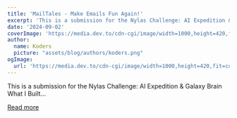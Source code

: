 ```yaml
---
title: 'MailTales - Make Emails Fun Again!'
excerpt: 'This is a submission for the Nylas Challenge: AI Expedition &amp; Galaxy Brain           What I Built...'
date: '2024-09-02'
coverImage: 'https://media.dev.to/cdn-cgi/image/width=1000,height=420,fit=cover,gravity=auto,format=auto/https%3A%2F%2Fdev-to-uploads.s3.amazonaws.com%2Fuploads%2Farticles%2Flx3e5ot91n09hsm5i2ay.png'
author:
  name: Koders
  picture: "assets/blog/authors/koders.png"
ogImage:
  url: 'https://media.dev.to/cdn-cgi/image/width=1000,height=420,fit=cover,gravity=auto,format=auto/https%3A%2F%2Fdev-to-uploads.s3.amazonaws.com%2Fuploads%2Farticles%2Flx3e5ot91n09hsm5i2ay.png'
---
```


This is a submission for the Nylas Challenge: AI Expedition &amp; Galaxy Brain           What I Built...

[Read more](https://dev.to/mtwn105/mailtales-make-emails-fun-again-5d9l)
